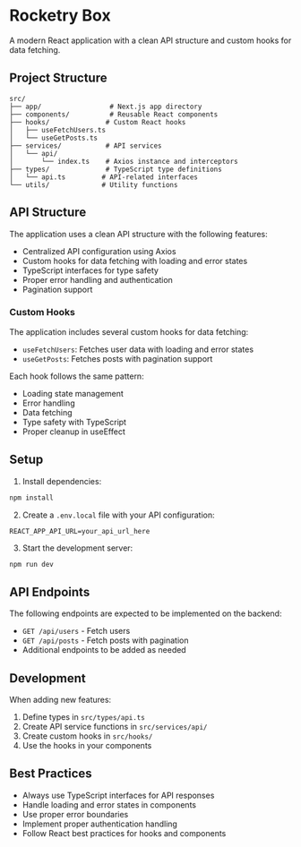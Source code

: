 # Rocketry Box

A modern React application with a clean API structure and custom hooks for data fetching.

## Project Structure

```
src/
├── app/                 # Next.js app directory
├── components/          # Reusable React components
├── hooks/              # Custom React hooks
│   ├── useFetchUsers.ts
│   └── useGetPosts.ts
├── services/           # API services
│   └── api/
│       └── index.ts    # Axios instance and interceptors
├── types/              # TypeScript type definitions
│   └── api.ts         # API-related interfaces
└── utils/             # Utility functions
```

## API Structure

The application uses a clean API structure with the following features:

- Centralized API configuration using Axios
- Custom hooks for data fetching with loading and error states
- TypeScript interfaces for type safety
- Proper error handling and authentication
- Pagination support

### Custom Hooks

The application includes several custom hooks for data fetching:

- `useFetchUsers`: Fetches user data with loading and error states
- `useGetPosts`: Fetches posts with pagination support

Each hook follows the same pattern:
- Loading state management
- Error handling
- Data fetching
- Type safety with TypeScript
- Proper cleanup in useEffect

## Setup

1. Install dependencies:
```bash
npm install
```

2. Create a `.env.local` file with your API configuration:
```
REACT_APP_API_URL=your_api_url_here
```

3. Start the development server:
```bash
npm run dev
```

## API Endpoints

The following endpoints are expected to be implemented on the backend:

- `GET /api/users` - Fetch users
- `GET /api/posts` - Fetch posts with pagination
- Additional endpoints to be added as needed

## Development

When adding new features:

1. Define types in `src/types/api.ts`
2. Create API service functions in `src/services/api/`
3. Create custom hooks in `src/hooks/`
4. Use the hooks in your components

## Best Practices

- Always use TypeScript interfaces for API responses
- Handle loading and error states in components
- Use proper error boundaries
- Implement proper authentication handling
- Follow React best practices for hooks and components
